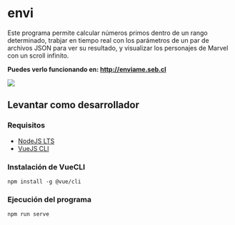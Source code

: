 # envi

Este programa permite calcular números primos dentro de un rango determinado, trabjar
en tiempo real con los parámetros de un par de archivos JSON para ver su resultado, 
y visualizar los personajes de Marvel con un scroll infinito.

**Puedes verlo funcionando en: http://enviame.seb.cl**

![](https://seb.cl/wp-content/uploads/2020/11/enviame.jpg)
## Levantar como desarrollador
### Requisitos
* [NodeJS LTS](https://nodejs.org/en/)
* [VueJS CLI](https://vuejs.org/v2/guide/installation.html#NPM)

### Instalación de VueCLI
```
npm install -g @vue/cli
```
### Ejecución del programa
```
npm run serve
```
